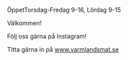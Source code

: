 ÖppetTorsdag-Fredag 9-16, Lördag 9-15

Välkommen!

Följ oss gärna på Instagram!

Titta gärna in på www.varmlandsmat.se

